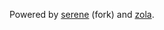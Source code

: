 Powered by [serene](https://github.com/isunjn/serene) (fork) and [zola](https://github.com/getzola/zola).
